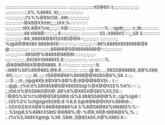 ::::::::::::::::::::::::::::::::::::::::::::::::::
::;::;::;::;::;::;::ttS@8S::t;::;::;::;::;::;::;::
:::::::::::::::::;X%.%888X; Xt;;::::::::::::::::::
:::;::;::;::;::;t%%%@8SttS8;..88t:::;::;::;::;::;:
:::::::::::::::@X8@XXttttt;;;;;tXX:%::::::::::::::
::;::;::;::;::t8X;8@X%ttt;;::;;:::X@:::;::;::;::;:
::::::::::::::%.:::t@8t;;;:;:::t:;8t::::::::::::::
::;::;:;::;::;:88:t888@:::::;::;;:8.:::;::;::;::;:
:::::::::::::::SS:;X888XS::::;;;S8 S::::::::::::::
::;::;::;::;:::88:;888X8@8XSSX8S@@8:::;:;::;::;:::
:::::::::::::;. %t@8@@8X8X:8888t8X8:::::::::::::;:
:::;::;::;:::::88%8888X8X8888@@8 @::;:::;::;::;:::
::;::::::::;:::;88888@S@88888888@:::::;:::::::::::
:::::;::;:::::::88S8@%t8888@88@8t::::::::;::;::;::
:::;::::::;::;:.;8XS8XX8888XS.8;::::;::;:::::::::;
::::::;::::::%. ;@8@8@88X@@@8888. X:::::::;::;::::
::;:::::;:::8. ::t888%X8%88@88S;@8:8:.;::::::::;::
::::;:::@ 8t;:...;X8SS@88888;.8@%X88; :8X;:::;::::
::;:;:.8t..;;:;:tS8@8@88%8888@@t8S8S@8%;S8..t:::;:
::::S:.:;;tt:;;t@@8X8;8@X8%8@%@;8@@@8@XSt:.: t::::
:::@@.:;t%tt:tt%S8X8S8@S@X88S8St@%@X@@XSS%%tt%::::
::; ;;;tStt;tt%@SS88tS@X@:.88%8%@X8SX@S8S%XS;SS::;
::@@S%St%t%t@@@S8S8@8 tS%8.888tSS8@@%X:;;t@%t@8:::
:.:tSS%S%%tX@t@X8S8@;8:%8;8.S@t8@8@@tXtt%888tt8.::
:.:SSXXtSStXX@8%88@88t888%8 S:%8@S8@8X%t8888S%%:::
:..%St@8;S%888XXS8tS:@8@8%;@::%@8;X8@:t8@8@S%;%.:;
:..t%t%S;X88XX@tt@ %X8.:S88t:;S@8SX8X;X@%X88S:X:::
